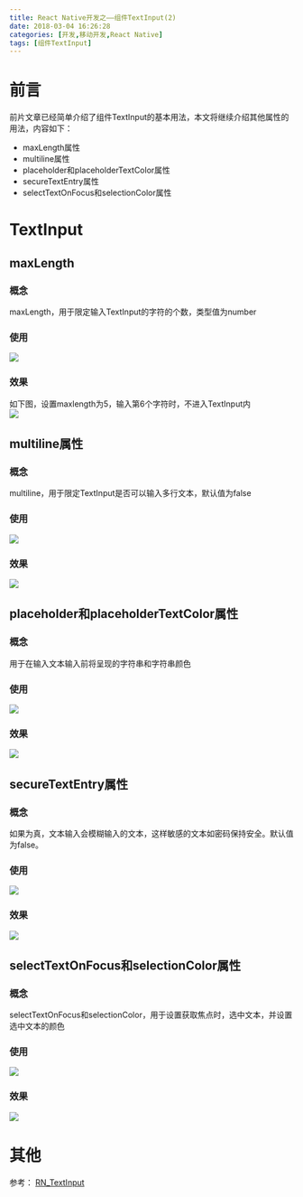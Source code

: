 ```yaml
---
title: React Native开发之——组件TextInput(2)
date: 2018-03-04 16:26:28
categories: [开发,移动开发,React Native]
tags: [组件TextInput]
---
```

# 前言 
前片文章已经简单介绍了组件TextInput的基本用法，本文将继续介绍其他属性的用法，内容如下：  

- maxLength属性
- multiline属性
- placeholder和placeholderTextColor属性
- secureTextEntry属性
- selectTextOnFocus和selectionColor属性

<!--more-->

# TextInput
## maxLength
### 概念
maxLength，用于限定输入TextInput的字符的个数，类型值为number
### 使用 
![][1]
### 效果 
如下图，设置maxlength为5，输入第6个字符时，不进入TextInput内  
![][2]
## multiline属性
### 概念
multiline，用于限定TextInput是否可以输入多行文本，默认值为false
### 使用 
![][3] 
### 效果
![][4]
## placeholder和placeholderTextColor属性
### 概念 
用于在输入文本输入前将呈现的字符串和字符串颜色
### 使用
![][5]  
### 效果
![][6]
## secureTextEntry属性
### 概念
如果为真，文本输入会模糊输入的文本，这样敏感的文本如密码保持安全。默认值为false。
### 使用
![][7]
### 效果 
![][8]
## selectTextOnFocus和selectionColor属性
### 概念
selectTextOnFocus和selectionColor，用于设置获取焦点时，选中文本，并设置选中文本的颜色
### 使用
![][9]
### 效果 
![][10]  
# 其他 
参考： [RN_TextInput][11]



[1]: http://p4ykqh02p.bkt.clouddn.com/rn-textinput-maxlength-code.png
[2]: http://p4ykqh02p.bkt.clouddn.com/rn-textinput-maxlength.gif
[3]: http://p4ykqh02p.bkt.clouddn.com/rn-textinput-multiline-code.png
[4]: http://p4ykqh02p.bkt.clouddn.com/rn-textinput-multiline-look.png
[5]: http://p4ykqh02p.bkt.clouddn.com/rn-textinput-placeholder.png
[6]: http://p4ykqh02p.bkt.clouddn.com/rn-textinput-placeholder.gif
[7]: http://p4ykqh02p.bkt.clouddn.com/rn-textinput-securetextentry.png
[8]: http://p4ykqh02p.bkt.clouddn.com/rn-textinput-securetextentry.gif
[9]: http://p4ykqh02p.bkt.clouddn.com/rn-textinput-selectonfocus.png
[10]: http://p4ykqh02p.bkt.clouddn.com/rn-textinput-selectTextOnFocus.gif
[11]: https://github.com/PGzxc/RN_TextInput